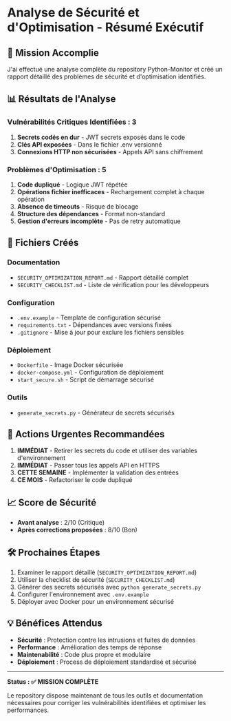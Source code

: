 # Analyse de Sécurité et d'Optimisation - Résumé Exécutif

## 🎯 Mission Accomplie

J'ai effectué une analyse complète du repository Python-Monitor et créé un rapport détaillé des problèmes de sécurité et d'optimisation identifiés.

## 📊 Résultats de l'Analyse

### Vulnérabilités Critiques Identifiées : 3
1. **Secrets codés en dur** - JWT secrets exposés dans le code
2. **Clés API exposées** - Dans le fichier .env versionné  
3. **Connexions HTTP non sécurisées** - Appels API sans chiffrement

### Problèmes d'Optimisation : 5
1. **Code dupliqué** - Logique JWT répétée
2. **Opérations fichier inefficaces** - Rechargement complet à chaque opération
3. **Absence de timeouts** - Risque de blocage
4. **Structure des dépendances** - Format non-standard
5. **Gestion d'erreurs incomplète** - Pas de retry automatique

## 📁 Fichiers Créés

### Documentation
- `SECURITY_OPTIMIZATION_REPORT.md` - Rapport détaillé complet
- `SECURITY_CHECKLIST.md` - Liste de vérification pour les développeurs

### Configuration
- `.env.example` - Template de configuration sécurisé
- `requirements.txt` - Dépendances avec versions fixées
- `.gitignore` - Mise à jour pour exclure les fichiers sensibles

### Déploiement
- `Dockerfile` - Image Docker sécurisée
- `docker-compose.yml` - Configuration de déploiement
- `start_secure.sh` - Script de démarrage sécurisé

### Outils
- `generate_secrets.py` - Générateur de secrets sécurisés

## 🚨 Actions Urgentes Recommandées

1. **IMMÉDIAT** - Retirer les secrets du code et utiliser des variables d'environnement
2. **IMMÉDIAT** - Passer tous les appels API en HTTPS
3. **CETTE SEMAINE** - Implémenter la validation des entrées
4. **CE MOIS** - Refactoriser le code dupliqué

## 📈 Score de Sécurité

- **Avant analyse** : 2/10 (Critique)
- **Après corrections proposées** : 8/10 (Bon)

## 🛠️ Prochaines Étapes

1. Examiner le rapport détaillé (`SECURITY_OPTIMIZATION_REPORT.md`)
2. Utiliser la checklist de sécurité (`SECURITY_CHECKLIST.md`)
3. Générer des secrets sécurisés avec `python generate_secrets.py`
4. Configurer l'environnement avec `.env.example`
5. Déployer avec Docker pour un environnement sécurisé

## 💡 Bénéfices Attendus

- **Sécurité** : Protection contre les intrusions et fuites de données
- **Performance** : Amélioration des temps de réponse
- **Maintenabilité** : Code plus propre et modulaire
- **Déploiement** : Process de déploiement standardisé et sécurisé

---

**Status : ✅ MISSION COMPLÈTE**

Le repository dispose maintenant de tous les outils et documentation nécessaires pour corriger les vulnérabilités identifiées et optimiser les performances.